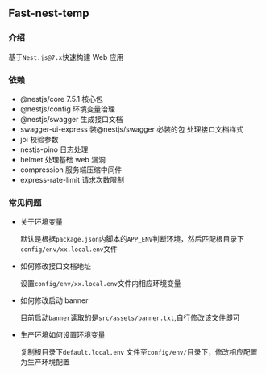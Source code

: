 ## Fast-nest-temp

### 介绍

基于`Nest.js@7.x`快速构建 Web 应用

### 依赖

- @nestjs/core 7.5.1 核心包
- @nestjs/config 环境变量治理
- @nestjs/swagger 生成接口文档
- swagger-ui-express 装@nestjs/swagger 必装的包 处理接口文档样式
- joi 校验参数
- nestjs-pino 日志处理
- helmet 处理基础 web 漏洞
- compression 服务端压缩中间件
- express-rate-limit 请求次数限制

### 常见问题

- 关于环境变量

  默认是根据`package.json`内脚本的`APP_ENV`判断环境，然后匹配根目录下`config/env/xx.local.env`文件

- 如何修改接口文档地址

  设置`config/env/xx.local.env`文件内相应环境变量

- 如何修改启动 banner

  目前启动`banner`读取的是`src/assets/banner.txt`,自行修改该文件即可

- 生产环境如何设置环境变量

  复制根目录下`default.local.env` 文件至`config/env/`目录下，修改相应配置为生产环境配置
